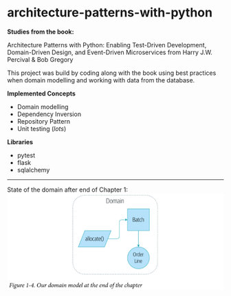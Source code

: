 # architecture-patterns-with-python

**Studies from the book:**

Architecture Patterns with Python: Enabling Test-Driven Development, Domain-Driven Design, and Event-Driven Microservices
from Harry J.W. Percival & Bob Gregory

This project was build by coding along with the book using best practices when domain modelling and working with data from
the database.

**Implemented Concepts**
- Domain modelling
- Dependency Inversion
- Repository Pattern
- Unit testing (_lots_)

**Libraries**
- pytest
- flask
- sqlalchemy

---
State of the domain after end of Chapter 1:
![](img/state_1.png)
